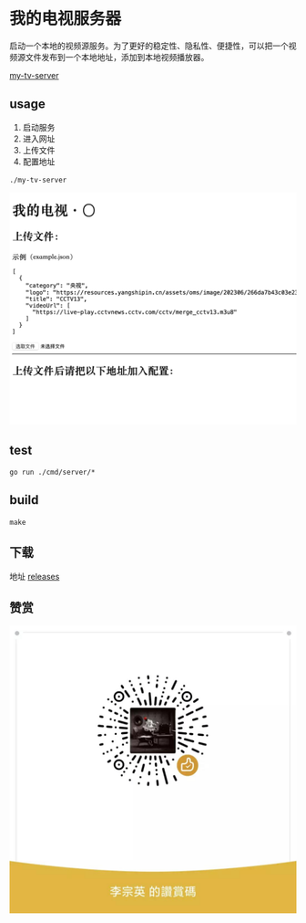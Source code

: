 # 我的电视服务器

启动一个本地的视频源服务。为了更好的稳定性、隐私性、便捷性，可以把一个视频源文件发布到一个本地地址，添加到本地视频播放器。

[my-tv-server](https://github.com/lizongying/my-tv-server)

## usage

1. 启动服务
2. 进入网址
3. 上传文件
4. 配置地址

```shell
./my-tv-server
```

![image](./screenshots/img.png)

## test

```shell
go run ./cmd/server/*
```

## build

```shell
make
```

## 下载
地址 [releases](https://github.com/lizongying/my-tv-0/releases/latest)

## 赞赏

![image](./screenshots/appreciate.jpeg)
